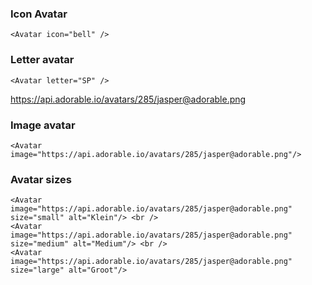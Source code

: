 ### Icon Avatar

```
<Avatar icon="bell" />
```

### Letter avatar

```
<Avatar letter="SP" />
```

https://api.adorable.io/avatars/285/jasper@adorable.png

### Image avatar
```
<Avatar image="https://api.adorable.io/avatars/285/jasper@adorable.png"/>
```

### Avatar sizes
```
<Avatar image="https://api.adorable.io/avatars/285/jasper@adorable.png" size="small" alt="Klein"/> <br />
<Avatar image="https://api.adorable.io/avatars/285/jasper@adorable.png" size="medium" alt="Medium"/> <br />
<Avatar image="https://api.adorable.io/avatars/285/jasper@adorable.png" size="large" alt="Groot"/>
```